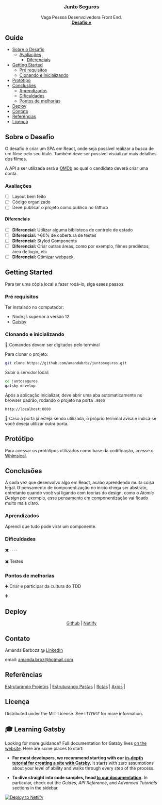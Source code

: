 <p align="center">
  <h3 align="center">Junto Seguros</h3>

  <p align="center">
    Vaga Pessoa Desenvolvedora Front End.
    <br />
    <a href="https://github.com/GitJMSeguradora/jobs/blob/master/front/Challenge.md"><strong>Desafio »</strong></a>
  </p>
</p>

## Guide

- [Sobre o Desafio](#Sobre-o-Desafio)
  - [Avaliações](#Avaliações)
    - [Diferenciais](#Diferenciais)
- [Getting Started](#getting-started)
  - [Pré requisitos](#Pré-requisitos)
  - [Clonando e inicializando](#Clonando-e-inicializando)
- [Protótipo](#Protótipo)
- [Conclusões](#Conclusões)
  - [Aprendizados](#Aprendizados)
  - [Dificuldades](#Dificuldades)
  - [Pontos de melhorias](#Pontos-de-melhorias)
- [Deploy](#Deploy)
- [Contato](#Contato)
- [Referências](#Referências)
- [Licença](#Licença)

## Sobre o Desafio

O desafio é criar um SPA em React, onde seja possível realizar a busca de um filme pelo seu título. Também deve ser possível visualizar mais detalhes dos filmes.

A API a ser utilizada será a [OMDb](http://www.omdbapi.com) ao qual o candidato deverá criar uma conta.

### Avaliações

  - [ ] Layout bem feito
  - [ ] Código organizado
  - [ ] Deve publicar o projeto como público no Github

#### Diferenciais

  - [ ] **Diferencial:** Utilizar alguma biblioteca de controle de estado
  - [ ] **Diferencial:** >60% de cobertura de testes
  - [ ] **Diferencial:** Styled Components
  - [ ] **Diferencial:** Criar outras áreas, como por exemplo, filmes prediletos, área de login, etc
  - [ ] **Diferencial:** Otimizar webpack.

## Getting Started

Para ter uma cópia local e fazer rodá-lo, siga esses passos:

### Pré requisitos 

Ter instalado no computador:

* Node.js superior a versão 12
* [Gatsby](https://www.gatsbyjs.org/)

### Clonando e inicializando

:small_red_triangle_down: Comandos devem ser digitados pelo terminal

Para clonar o projeto:

```sh
git clone https://github.com/amandabrbz/juntoseguros.git
```

Subir o servidor local:

```sh
cd juntoseguros
gatsby develop
```

Após a aplicação inicializar, deve abrir uma aba automaticamente no browser padrão, rodando o projeto na porta ``:8000``

```sh
http://localhost:8000
```

:no_entry_sign: Caso a porta já esteja sendo utilizada, o próprio terminal avisa e indica se você deseja utilizar outra porta.

## Protótipo

Para acessar os protótipos utilizados como base da codificação, acesse o [Whimsical](https://whimsical.com/4D1APFSXfAPjKLUZSjxjMG).

## Conclusões

A cada vez que desenvolvo algo em React, acabo aprendendo muita coisa legal. O pensamento de componentização no inicio chega ser abstrato, entretanto quando você vai ligando com teorias do design, como o *Atomic Design* por exemplo, esse pensamento em componentização vai ficado muito mais claro.

### Aprendizados

Aprendi que tudo pode virar um componente.

### Dificuldades

:heavy_multiplication_x: ----

:heavy_multiplication_x: Testes

### Pontos de melhorias

:heavy_plus_sign: Criar e participar da cultura do TDD

:heavy_plus_sign:

## Deploy

<center>

[Github](https://github.com/amandabrbz/junto-seguros.git) | [Netlify](x)
</center>

## Contato

Amanda Barboza @ [LinkedIn](https://linkedin/in/amandabrbz)

email: amanda.brbz@hotmail.com

## Referências

[Estruturando Projetos](https://blog.matheuscastiglioni.com.br/como-organizar-projetos-em-react/) | 
[Estruturando Pastas](https://github.com/frontendbr/forum/issues/726) | 
[Rotas](https://celke.com.br/artigo/como-criar-rotas-no-react) | 
[Axios](https://alligator.io/react/axios-react/) |

## Licença

Distributed under the MIT License. See `LICENSE` for more information.

## 🎓 Learning Gatsby

Looking for more guidance? Full documentation for Gatsby lives [on the website](https://www.gatsbyjs.org/). Here are some places to start:

- **For most developers, we recommend starting with our [in-depth tutorial for creating a site with Gatsby](https://www.gatsbyjs.org/tutorial/).** It starts with zero assumptions about your level of ability and walks through every step of the process.

- **To dive straight into code samples, head [to our documentation](https://www.gatsbyjs.org/docs/).** In particular, check out the _Guides_, _API Reference_, and _Advanced Tutorials_ sections in the sidebar.

[![Deploy to Netlify](https://www.netlify.com/img/deploy/button.svg)](https://app.netlify.com/start/deploy?repository=https://github.com/gatsbyjs/gatsby-starter-default)
